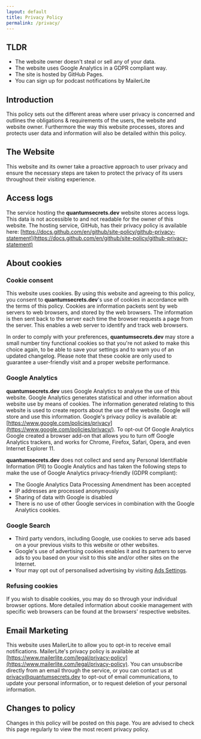 ```yaml
---
layout: default
title: Privacy Policy
permalink: /privacy/
---
```


## TLDR

- The website owner doesn't steal or sell any of your data.
- The website uses Google Analytics in a GDPR compliant way.
- The site is hosted by GitHub Pages.
- You can sign up for podcast notifications by MailerLite

## Introduction

This policy sets out the different areas where user privacy is concerned and outlines the obligations & requirements of the users, the website and website owner. Furthermore the way this website processes, stores and protects user data and information will also be detailed within this policy.

## The Website

This website and its owner take a proactive approach to user privacy and ensure the necessary steps are taken to protect the privacy of its users throughout their visiting experience.

## Access logs

The service hosting the **quantumsecrets.dev** website stores access logs. This data is not accessible to and not readable for the owner of this website. The hosting service, GitHub, has their privacy policy is available here: [https://docs.github.com/en/github/site-policy/github-privacy-statement](https://docs.github.com/en/github/site-policy/github-privacy-statement)

## About cookies

### Cookie consent

This website uses cookies. By using this website and agreeing to this policy, you consent to **quantumsecrets.dev**'s use of cookies in accordance with the terms of this policy. Cookies are information packets sent by web servers to web browsers, and stored by the web browsers. The information is then sent back to the server each time the browser requests a page from the server. This enables a web server to identify and track web browsers.

In order to comply with your preferences, **quantumsecrets.dev** may store a small number tiny functional cookies so that you're not asked to make this choice again, to be able to save your settings and to warn you of an updated changelog. Please note that these cookie are only used to guarantee a user-friendly visit and a proper website performance.

### Google Analytics

**quantumsecrets.dev** uses Google Analytics to analyse the use of this website. Google Analytics generates statistical and other information about website use by means of cookies. The information generated relating to this website is used to create reports about the use of the website. Google will store and use this information. Google's privacy policy is available at: [https://www.google.com/policies/privacy](https://www.google.com/policies/privacy/). To opt-out Of Google Analytics Google created a browser add-on that allows you to turn off Google Analytics trackers, and works for Chrome, Firefox, Safari, Opera, and even Internet Explorer 11.

**quantumsecrets.dev** does not collect and send any Personal Identifiable Information (PII) to Google Analytics and has taken the following steps to make the use of Google Analytics privacy-friendly (GDPR compliant):

- The Google Analytics Data Processing Amendment has been accepted
- IP addresses are processed anonymously
- Sharing of data with Google is disabled
- There is no use of other Google services in combination with the Google Analytics cookies.

### Google Search

- Third party vendors, including Google, use cookies to serve ads based on a your previous visits to this website or other websites.
- Google's use of advertising cookies enables it and its partners to serve ads to you based on your visit to this site and/or other sites on the Internet.
- Your may opt out of personalised advertising by visiting [Ads Settings](https://www.google.com/settings/ads).

### Refusing cookies

If you wish to disable cookies, you may do so through your individual browser options. More detailed information about cookie management with specific web browsers can be found at the browsers' respective websites.


## Email Marketing

This website uses MailerLite to allow you to opt-in to receive email notifications. MailerLite's privacy policy is available at [https://www.mailerlite.com/legal/privacy-policy](https://www.mailerlite.com/legal/privacy-policy). You can unsubscribe directly from an email through the service, or you can contact us at privacy@quantumsecrets.dev to opt-out of email communications, to update your personal information, or to request deletion of your personal information.

## Changes to policy

Changes in this policy will be posted on this page. You are advised to check this page regularly to view the most recent privacy policy.
